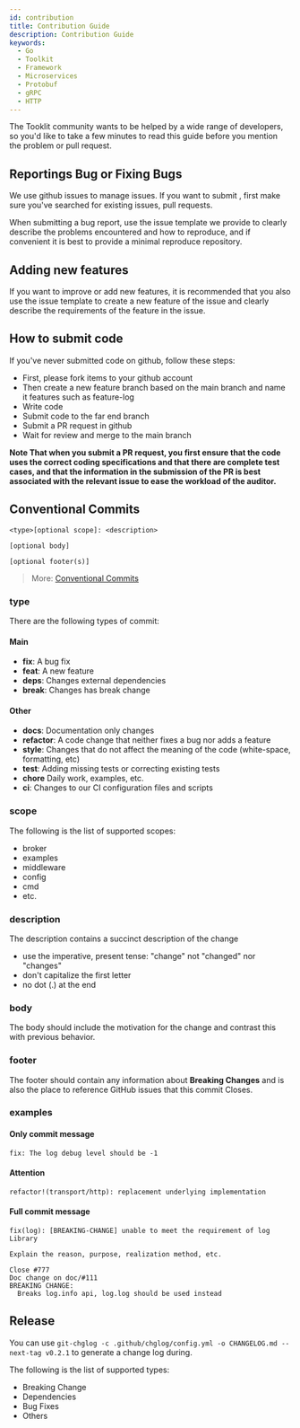 ```yaml
---
id: contribution
title: Contribution Guide
description: Contribution Guide
keywords:
  - Go
  - Toolkit
  - Framework
  - Microservices
  - Protobuf
  - gRPC
  - HTTP
---
```

The Tooklit community wants to be helped by a wide range of developers, so you'd like to take a few minutes to read this guide before you mention the problem or pull request.

## Reportings Bug or Fixing Bugs
We use github issues to manage issues. If you want to submit , first make sure you've searched for existing issues, pull requests.

When submitting a bug report, use the issue template we provide to clearly describe the problems encountered and how to reproduce, and if convenient it is best to provide a minimal reproduce repository.

## Adding new features
If you want to improve or add new features, it is recommended that you also use the issue template to create a new feature of the issue and clearly describe the requirements of the feature in the issue.

## How to submit code
If you've never submitted code on github, follow these steps:

- First, please fork items to your github account
- Then create a new feature branch based on the main branch and name it features such as feature-log
- Write code
- Submit code to the far end branch
- Submit a PR request in github
- Wait for review and merge to the main branch

**Note That when you submit a PR request, you first ensure that the code uses the correct coding specifications and that there are complete test cases, and that the information in the submission of the PR is best associated with the relevant issue to ease the workload of the auditor.**

## Conventional Commits

```
<type>[optional scope]: <description>

[optional body]

[optional footer(s)]
```

> More: [Conventional Commits](https://www.conventionalcommits.org/en/v1.0.0/#summary)

### type

There are the following types of commit:

#### Main

- **fix**: A bug fix
- **feat**: A new feature
- **deps**: Changes external dependencies
- **break**: Changes has break change

#### Other

- **docs**: Documentation only changes
- **refactor**: A code change that neither fixes a bug nor adds a feature
- **style**: Changes that do not affect the meaning of the code (white-space, formatting, etc)
- **test**: Adding missing tests or correcting existing tests
- **chore** Daily work, examples, etc.
- **ci**: Changes to our CI configuration files and scripts

### scope

The following is the list of supported scopes:

- broker
- examples
- middleware
- config
- cmd
- etc.

### description

The description contains a succinct description of the change

- use the imperative, present tense: "change" not "changed" nor "changes"
- don't capitalize the first letter
- no dot (.) at the end

### body

The body should include the motivation for the change and contrast this with previous behavior.

### footer

The footer should contain any information about **Breaking Changes** and is also the place to reference GitHub issues that this commit Closes.

### examples


#### Only commit message
```
fix: The log debug level should be -1  
```

#### Attention
```
refactor!(transport/http): replacement underlying implementation
```

#### Full commit message
```
fix(log): [BREAKING-CHANGE] unable to meet the requirement of log Library

Explain the reason, purpose, realization method, etc.

Close #777
Doc change on doc/#111
BREAKING CHANGE:
  Breaks log.info api, log.log should be used instead
```
## Release

You can use `git-chglog -c .github/chglog/config.yml -o CHANGELOG.md --next-tag v0.2.1` to generate a change log during.

The following is the list of supported types:

- Breaking Change
- Dependencies
- Bug Fixes
- Others
